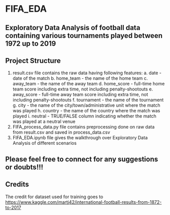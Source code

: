 # FIFA_EDA

## Exploratory Data Analysis of football data containing various tournaments played between 1972 up to 2019

## Project Structure
1. result.csv file contains the raw data having following features:
   a. date - date of the match
   b. home_team - the name of the home team
   c. away_team - the name of the away team
   d. home_score - full-time home team score including extra time, not including penalty-shootouts
   e. away_score - full-time away team score including extra time, not including penalty-shootouts
   f. tournament - the name of the tournament
   g. city - the name of the city/town/administrative unit where the match was played
   h. country - the name of the country where the match was played
   i. neutral - TRUE/FALSE column indicating whether the match was played at a neutral venue
2. FIFA_process_data.py file contains preprocessing done on raw data from result.csv and saved in process_data.csv
3. FIFA_EDA.ipynb file gives the walkthrough over Exploratory Data Analysis of different scenarios

## Please feel free to connect for any suggestions or doubts!!!

## Credits
The credit for dataset used for training goes to https://www.kaggle.com/martj42/international-football-results-from-1872-to-2017
